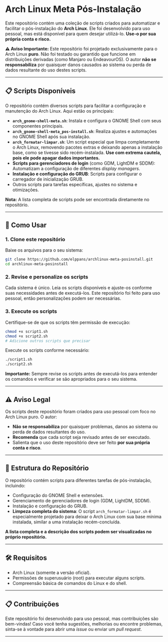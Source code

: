 # Arch Linux Meta Pós-Instalação

Este repositório contém uma coleção de scripts criados para automatizar e facilitar o pós-instalação do **Arch Linux**. Ele foi desenvolvido para uso pessoal, mas está disponível para quem desejar utilizá-lo. **Use-o por sua própria conta e risco.**

**⚠️ Aviso Importante:** Este repositório foi projetado exclusivamente para o Arch Linux **puro**. Não foi testado ou garantido que funcione em distribuições derivadas (como Manjaro ou EndeavourOS). O autor **não se responsabiliza** por quaisquer danos causados ao sistema ou perda de dados resultante do uso destes scripts.

---

## 📋 Scripts Disponíveis

O repositório contém diversos scripts para facilitar a configuração e manutenção do Arch Linux. Aqui estão os principais:

- **`arch_gnome-shell-meta.sh`**: Instala e configura o GNOME Shell com seus componentes principais.
- **`arch_gnome-shell-meta_pos-install.sh`**: Realiza ajustes e automações no GNOME Shell após sua instalação.
- **`arch_formatar-limpar.sh`**: Um script especial que limpa completamente o Arch Linux, removendo pacotes extras e deixando apenas a instalação base, como se tivesse sido recém-instalada. **Use com extrema cautela, pois ele pode apagar dados importantes.**
- **Scripts para gerenciadores de login** (como GDM, LightDM e SDDM): Automatizam a configuração de diferentes *display managers*.
- **Instalação e configuração do GRUB**: Scripts para configurar o carregador de inicialização GRUB.
- Outros scripts para tarefas específicas, ajustes no sistema e otimizações.

**Nota:** A lista completa de scripts pode ser encontrada diretamente no repositório.

---

## 🚀 Como Usar

### 1. Clone este repositório
Baixe os arquivos para o seu sistema:
```bash
git clone https://github.com/elppans/archlinux-meta-posinstall.git
cd archlinux-meta-posinstall
```

### 2. Revise e personalize os scripts
Cada sistema é único. Leia os scripts disponíveis e ajuste-os conforme suas necessidades antes de executá-los. Este repositório foi feito para uso pessoal, então personalizações podem ser necessárias.

### 3. Execute os scripts
Certifique-se de que os scripts têm permissão de execução:
```bash
chmod +x script1.sh
chmod +x script2.sh
# Adicione outros scripts que precisar
```

Execute os scripts conforme necessário:
```bash
./script1.sh
./script2.sh
```

**Importante:** Sempre revise os scripts antes de executá-los para entender os comandos e verificar se são apropriados para o seu sistema.

---

## ⚠️ Aviso Legal

Os scripts deste repositório foram criados para uso pessoal com foco no Arch Linux puro. O autor:
- **Não se responsabiliza** por quaisquer problemas, danos ao sistema ou perda de dados resultantes do uso.
- **Recomenda** que cada script seja revisado antes de ser executado.
- Salienta que o uso deste repositório deve ser feito **por sua própria conta e risco**.

---

## 📂 Estrutura do Repositório

O repositório contém scripts para diferentes tarefas de pós-instalação, incluindo:

- Configuração do GNOME Shell e extensões.
- Gerenciamento de gerenciadores de login (GDM, LightDM, SDDM).
- Instalação e configuração do GRUB.
- **Limpeza completa do sistema**: O script `arch_formatar-limpar.sh` é especialmente projetado para deixar o Arch Linux com sua base mínima instalada, similar a uma instalação recém-concluída.

**A lista completa e a descrição dos scripts podem ser visualizadas no próprio repositório.**

---

## 🛠️ Requisitos

- Arch Linux (somente a versão oficial).
- Permissões de superusuário (root) para executar alguns scripts.
- Compreensão básica de comandos do Linux e do shell.

---

## 📋 Contribuições

Este repositório foi desenvolvido para uso pessoal, mas contribuições são bem-vindas! Caso você tenha sugestões, melhorias ou encontre problemas, sinta-se à vontade para abrir uma *issue* ou enviar um *pull request*.

---

